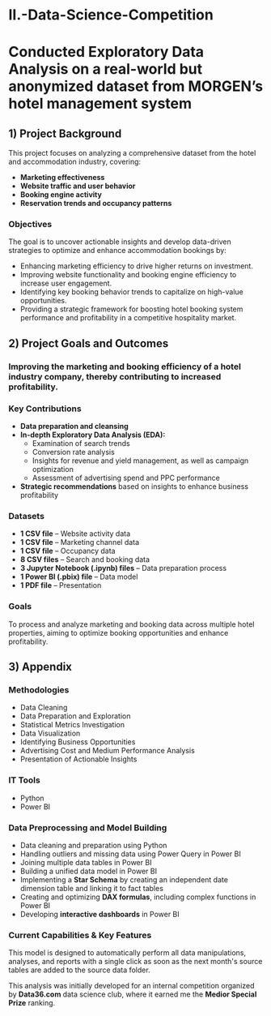 # II.-Data-Science-Competition
# Conducted Exploratory Data Analysis on a real-world but anonymized dataset from MORGEN’s hotel management system

## 1) Project Background
This project focuses on analyzing a comprehensive dataset from the hotel and accommodation industry, covering:
- **Marketing effectiveness**
- **Website traffic and user behavior**
- **Booking engine activity**
- **Reservation trends and occupancy patterns**

### Objectives
The goal is to uncover actionable insights and develop data-driven strategies to optimize and enhance accommodation bookings by:
- Enhancing marketing efficiency to drive higher returns on investment.
- Improving website functionality and booking engine efficiency to increase user engagement.
- Identifying key booking behavior trends to capitalize on high-value opportunities.
- Providing a strategic framework for boosting hotel booking system performance and profitability in a competitive hospitality market.

## 2) Project Goals and Outcomes
### **Improving the marketing and booking efficiency of a hotel industry company, thereby contributing to increased profitability.**

### **Key Contributions**
- **Data preparation and cleansing**
- **In-depth Exploratory Data Analysis (EDA):**
  - Examination of search trends
  - Conversion rate analysis
  - Insights for revenue and yield management, as well as campaign optimization
  - Assessment of advertising spend and PPC performance
- **Strategic recommendations** based on insights to enhance business profitability

### **Datasets**
- **1 CSV file** – Website activity data
- **1 CSV file** – Marketing channel data
- **1 CSV file** – Occupancy data
- **8 CSV files** – Search and booking data
- **3 Jupyter Notebook (.ipynb) files** – Data preparation process
- **1 Power BI (.pbix) file** – Data model
- **1 PDF file** – Presentation

### **Goals**
To process and analyze marketing and booking data across multiple hotel properties, aiming to optimize booking opportunities and enhance profitability.

## 3) Appendix

### **Methodologies**
- Data Cleaning
- Data Preparation and Exploration
- Statistical Metrics Investigation
- Data Visualization
- Identifying Business Opportunities
- Advertising Cost and Medium Performance Analysis
- Presentation of Actionable Insights

### **IT Tools**
- Python
- Power BI

### **Data Preprocessing and Model Building**
- Data cleaning and preparation using Python
- Handling outliers and missing data using Power Query in Power BI
- Joining multiple data tables in Power BI
- Building a unified data model in Power BI
- Implementing a **Star Schema** by creating an independent date dimension table and linking it to fact tables
- Creating and optimizing **DAX formulas**, including complex functions in Power BI
- Developing **interactive dashboards** in Power BI

### **Current Capabilities & Key Features**
This model is designed to automatically perform all data manipulations, analyses, and reports with a single click as soon as the next month's source tables are added to the source data folder.

This analysis was initially developed for an internal competition organized by **Data36.com** data science club, where it earned me the **Medior Special Prize** ranking.

